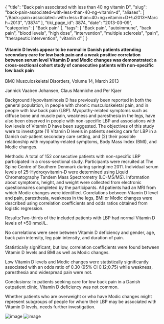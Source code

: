 {
    "title": "Back pain associated with less than 40 ng vitamin D",
    "slug": "back-pain-associated-with-less-than-40-ng-vitamin-d",
    "aliases": [
        "/Back+pain+associated+with+less+than+40+ng+vitamin+D+\u2013+March+2013",
        "/3874"
    ],
    "tiki_page_id": 3874,
    "date": "2013-03-09",
    "categories": [
        "Back pain"
    ],
    "tags": [
        "Back pain",
        "autoimmune",
        "back pain",
        "blood levels",
        "high dose",
        "intervention",
        "multiple sclerosis",
        "pain",
        "therapeutic intervention",
        "vitamin d"
    ]
}


#### Vitamin D levels appear to be normal in Danish patients attending secondary care for low back pain and a weak positive correlation between serum level Vitamin D and Modic changes was demonstrated: a cross-sectional cohort study of consecutive patients with non-specific low back pain

BMC Musculoskeletal Disorders,     Volume 14, March 2013

Jannick Vaaben Johansen, Claus Manniche and Per Kjaer	

Background:Hypovitaminosis D has previously been reported in both the general population, in people with chronic musculoskeletal pain, and in people with low back pain (LBP). Myopathy-related symptoms such as diffuse bone and muscle pain, weakness and paresthesia in the legs, have also been observed in people with non-specific LBP and associations with low levels of Vitamin D have been suggested. The objectives of this study were to investigate (1) Vitamin D levels in patients seeking care for LBP in a Danish out-patient secondary care setting, and (2) their possible relationship with myopathy-related symptoms, Body Mass Index (BMI), and Modic changes.

Methods: A total of 152 consecutive patients with non-specific LBP participated in a cross-sectional study. Participants were recruited at The Spine Centre of Southern Denmark during springtime 2011. Individual serum levels of 25-Hydroxyvitamin-D were determined using Liquid Chromatography Tandem Mass Spectrometry (LC-MS/MS). Information about symptoms, height, and weight were collected from electronic questionnaires completed by the participants. All patients had an MRI from which Modic changes were identified. Correlations between Vitamin D level and pain, paresthesia, weakness in the legs, BMI or Modic changes were described using correlation coefficients and odds ratios obtained from logistic regression.

Results:Two-thirds of the included patients with LBP had normal Vitamin D levels of >50 nmol/L.

No correlations were seen between Vitamin D deficiency and gender, age, back pain intensity, leg pain intensity, and duration of pain. 

Statistically significant, but low, correlation coefficients were found between Vitamin D levels and BMI as well as Modic changes. 

Low Vitamin D levels and Modic changes were statistically significantly associated with an odds ratio of 0.30 (95% CI 0.12;0.75) while weakness, paresthesia and widespread pain were not.

Conclusions: In patients seeking care for low back pain in a Danish outpatient clinic, Vitamin D deficiency was not common. 

Whether patients who are overweight or who have Modic changes might represent subgroups of people for whom their LBP may be associated with Vitamin D levels, needs further investigation.

<img src="https://d1bk1kqxc0sym.cloudfront.net/attachments/gif/lbp.gif" alt="image">

<img src="https://d1bk1kqxc0sym.cloudfront.net/attachments/jpeg/back-pain.jpg" alt="image">